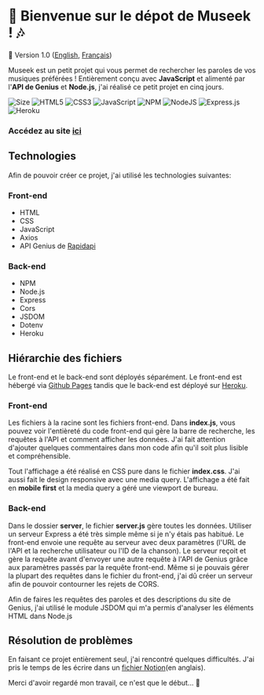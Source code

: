 # :musical_note: Bienvenue sur le dépot de Museek ! :notes:
🚀 Version 1.0 ([English](https://github.com/axel-lgt/museek/blob/master/README.md), [Français](https://github.com/axel-lgt/museek/blob/master/README.fr.md))

Museek est un petit projet qui vous permet de rechercher les paroles de vos musiques préférées ! Entièrement conçu avec **JavaScript** et alimenté par l'**API de Genius** et **Node.js**, j'ai réalisé ce petit projet en cinq jours.

![Size](https://github-size-badge.herokuapp.com/axel-lgt/museek.svg)
![HTML5](https://img.shields.io/badge/html5-%23E34F26.svg?style=for-the-badge&logo=html5&logoColor=white)
![CSS3](https://img.shields.io/badge/css3-%231572B6.svg?style=for-the-badge&logo=css3&logoColor=white)
![JavaScript](https://img.shields.io/badge/javascript-%23323330.svg?style=for-the-badge&logo=javascript&logoColor=%23F7DF1E) 
![NPM](https://img.shields.io/badge/NPM-%23000000.svg?style=for-the-badge&logo=npm&logoColor=white)
![NodeJS](https://img.shields.io/badge/node.js-6DA55F?style=for-the-badge&logo=node.js&logoColor=white)
![Express.js](https://img.shields.io/badge/express.js-%23404d59.svg?style=for-the-badge&logo=express&logoColor=%2361DAFB)
![Heroku](https://img.shields.io/badge/heroku-%23430098.svg?style=for-the-badge&logo=heroku&logoColor=white)

### Accédez au site [ici](https://axel-lgt.github.io/museek/)

## Technologies
Afin de pouvoir créer ce projet, j'ai utilisé les technologies suivantes:


### Front-end
- HTML
- CSS
- JavaScript
- Axios
- API Genius de [Rapidapi](https://rapidapi.com/brianiswu/api/genius)

### Back-end
- NPM
- Node.js
- Express
- Cors
- JSDOM
- Dotenv
- Heroku

## Hiérarchie des fichiers
Le front-end et le back-end sont déployés séparément. Le front-end est hébergé via [Github Pages](https://pages.github.com) tandis que le back-end est déployé sur [Heroku](https://www.heroku.com).

### Front-end
Les fichiers à la racine sont les fichiers front-end. Dans **index.js**, vous pouvez voir l'entièreté du code front-end qui gère la barre de recherche, les requêtes à l'API et comment afficher les données. J'ai fait attention d'ajouter quelques commentaires dans mon code afin qu'il soit plus lisible et compréhensible.

Tout l'affichage a été réalisé en CSS pure dans le fichier **index.css**. J'ai aussi fait le design responsive avec une media query. L'affichage a été fait en **mobile first** et la media query a géré une viewport de bureau.

### Back-end
Dans le dossier **server**, le fichier **server.js** gère toutes les données. Utiliser un serveur Express a été très simple même si je n'y étais pas habitué. Le front-end envoie une requête au serveur avec deux paramètres (l'URL de l'API et la recherche utilisateur ou l'ID de la chanson). Le serveur reçoit et gère la requête avant d'envoyer une autre requête à l'API de Genius grâce aux paramètres passés par la requête front-end. Même si je pouvais gérer la plupart des requêtes dans le fichier du front-end, j'ai dû créer un serveur afin de pouvoir contourner les rejets de CORS.

Afin de faires les requêtes des paroles et des descriptions du site de Genius, j'ai utilisé le module JSDOM qui m'a permis d'analyser les éléments HTML dans Node.js

## Résolution de problèmes
En faisant ce projet entièrement seul, j'ai rencontré quelques difficultés. J'ai pris le temps de les écrire dans un [fichier Notion](https://blue-tank-59c.notion.site/Journal-30c9adb8e2ed429eb0f87f2148156cad)(en anglais).

Merci d'avoir regardé mon travail, ce n'est que le début... 👀
